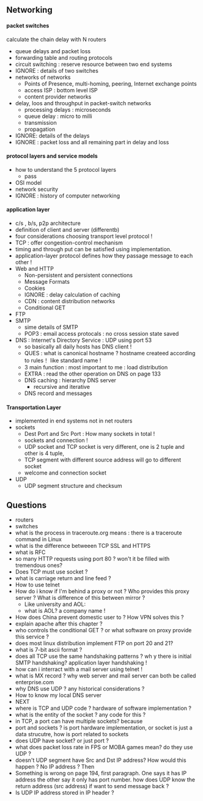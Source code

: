 ## Networking

#### packet switches

calculate the chain delay with N routers

- queue delays and packet loss
- forwarding table and routing protocols
- circuit switching : reserve resource between two end systems
- IGNORE : details of two switches
- networks of networks
  - Points of Presence, multi-homing, peering, Internet exchange points
  - access ISP : bottom level ISP
  - content provider networks
- delay, loos and throughput in packet-switch networks
  - processing delays : microseconds
  - queue delay : micro to milli
  - transmission
  - propagation
- IGNORE: details of the delays
- IGNORE : packet loss and all remaining part in delay and loss

#### protocol layers and service models

- how to understand the 5 protocol layers
  - pass
- OSI model
- network security
- IGNORE : history of computer networking 

#### application layer

- c/s , b/s, p2p architecture 
- definition of client and server (differentb)
- four considerations choosing transport level protocol !
- TCP : offer congestion-control mechanism
- timing and through put can be satisfied using implementation.
- application-layer protocol defines how they passage message to each other ! 
- Web and HTTP
  - Non-persistent and persistent connections
  - Message Formats
  - Cookies
  - IGNORE : delay calculation of caching 
  - CDN : content distribution networks
  - Conditional GET
- FTP
- SMTP
  - sime details of SMTP
  - POP3 : email access protocals : no cross session state saved 
- DNS : Internet's Directory Service : UDP using port  53
  - so basically all daily hosts has DNS client !
  - QUES : what is canonical hostname ? hostname createed according to rules！ like standard name !
  - 3 main function : most important to me : load distribution
  - EXTRA : read the other operation on DNS on page 133
  - DNS caching : hierarchy DNS server 
    - recursive and iterative
  - DNS record and messages

#### Transportation Layer

- implemented in end systems not in net routers 
- sockets
  - Dest Port and Src Port : How many sockets in total !
  - sockets and connection !
  - UDP socket and TCP socket is very different, one is 2 tuple and other is 4 tuple,
  - TCP segment with different source address will go to different socket
  - welcome and connection socket
- UDP
  - UDP segment structure and checksum



## Questions

- routers
- switches
- what is the process in traceroute.org means : there is a traceroute command in Linux
- what is the difference betweeen TCP SSL and HTTPS 
- what is RFC
- so many HTTP requests using port 80 ? won't it be filled with tremendous ones? 
- Does TCP must use socket ? 
- what is carriage return and line feed ?
- How to use telnet
- How do i know if I'm behind a proxy or not ? Who provides this proxy server ? What is difference of this between mirror ?	 
  - Like university and AOL:
  -  what is AOL? a company name !
- How does China prevent domestic user to ? How VPN solves this ?
- explain apache after this chapter ?
- who controls the conditional GET ? or what software on proxy provide this service ?
- does most linux distribution implement FTP on port 20 and 21?
- what is 7-bit ascii format ?
- does all TCP use the same handshaking patterns ? wh y there is initial SMTP handshaking? application layer handshaking ! 
- how can i interract with a mail server using telnet ! 
- what is MX record ? why web server and mail server can both be called enterprise.com
- why DNS use UDP ? any historical considerations ?
- How to know my local DNS server 
- NEXT 
- where is TCP and UDP code ? hardware of software implementation ?
- what is the entity of the socket ? any code for this ? 
- in TCP, a port can have multiple sockets? because
- port and sockets ? is port hardware implementation, or socket is just a data strucutre, how is port related to sockets
- does UDP have socket? or just port ?
- what  does packet loss rate in FPS or MOBA games mean? do they use UDP ?
- doesn't UDP segment have Src and Dst IP address? How would this happen ? No IP address ? Then
- Something is wrong on page 194,  first paragraph. One says it has IP address the other say it only has port number. how does UDP know the return address (src address) if want to send message back ?
- Is UDP IP address stored in IP header ? 
